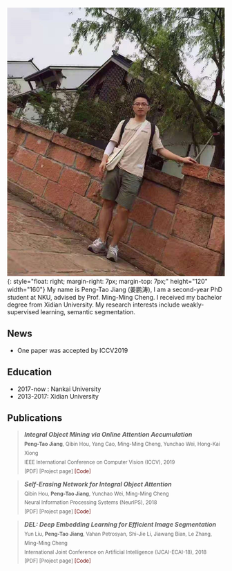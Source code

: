 ![A picture of me](jpt.jpg){: style="float: right; margin-right: 7px; margin-top: 7px;" height="120" width="160"}
My name is Peng-Tao Jiang (姜鹏涛), I am a second-year PhD student at NKU, advised by Prof. Ming-Ming Cheng. I received my bachelor degree from Xidian University. My research interests include weakly-supervised learning, semantic segmentation.

## News

+ One paper was accepted by ICCV2019

## Education

+ 2017-now : Nankai University
+ 2013-2017: Xidian University

## Publications

>  ***Integral Object Mining via Online Attention Accumulation***       
  <sub>**Peng-Tao Jiang**, Qibin Hou, Yang Cao, Ming-Ming Cheng, Yunchao Wei, Hong-Kai Xiong    
  IEEE International Conference on Computer Vision (ICCV), 2019   
  [PDF] [Project page] <font color="#660000">[Code]</font></sub>   

>  ***Self-Erasing Network for Integral Object Attention***       
  <sub>Qibin Hou, **Peng-Tao Jiang**, Yunchao Wei, Ming-Ming Cheng   
  Neural Information Processing Systems (NeurIPS), 2018   
  [PDF] [Project page] <font color="#660000">[Code]</font></sub>  
  
>  ***DEL: Deep Embedding Learning for Efficient Image Segmentation***       
  <sub>Yun Liu, **Peng-Tao Jiang**, Vahan Petrosyan, Shi-Jie Li, Jiawang Bian, Le Zhang, Ming-Ming Cheng  
  International Joint Conference on Artificial Intelligence (IJCAI-ECAI-18), 2018   
  [PDF] [Project page] <font color="#660000">[Code]</font></sub>  
